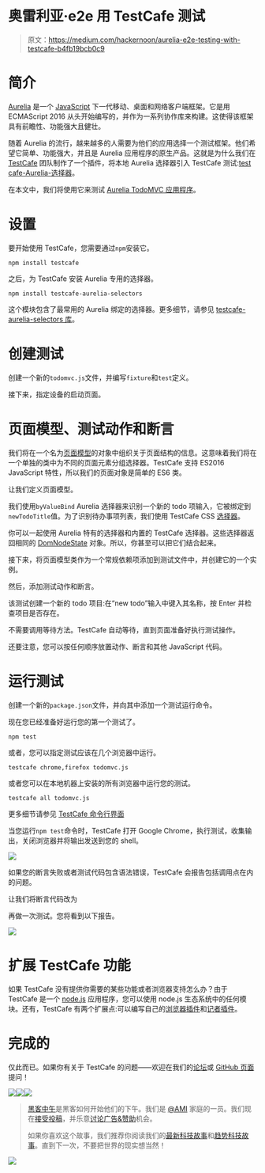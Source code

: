# 奥雷利亚·e2e 用 TestCafe 测试

> 原文：<https://medium.com/hackernoon/aurelia-e2e-testing-with-testcafe-b4fb19bcb0c9>

# **简介**

[Aurelia](http://aurelia.io/) 是一个 [JavaScript](https://hackernoon.com/tagged/javascript) 下一代移动、桌面和网络客户端框架。它是用 ECMAScript 2016 从头开始编写的，并作为一系列协作库来构建。这使得该框架具有前瞻性、功能强大且健壮。

随着 Aurelia 的流行，越来越多的人需要为他们的应用选择一个测试框架。他们希望它简单、功能强大，并且是 Aurelia 应用程序的原生产品。这就是为什么我们在 [TestCafe](https://github.com/devexpress/testcafe) 团队制作了一个插件，将本地 Aurelia 选择器引入 TestCafe 测试:[test cafe-Aurelia-选择器](https://github.com/miherlosev/testcafe-aurelia-selectors)。

在本文中，我们将使用它来测试 [Aurelia TodoMVC 应用程序](http://todomvc.com/examples/aurelia/)。

# 设置

要开始使用 TestCafe，您需要通过`npm`安装它。

```
npm install testcafe
```

之后，为 TestCafe 安装 Aurelia 专用的选择器。

```
npm install testcafe-aurelia-selectors
```

这个模块包含了最常用的 Aurelia 绑定的选择器。更多细节，请参见 [testcafe-aurelia-selectors 库](https://github.com/miherlosev/testcafe-aurelia-selectors)。

# 创建测试

创建一个新的`todomvc.js`文件，并编写`fixture`和`test`定义。

接下来，指定设备的启动页面。

# 页面模型、测试动作和断言

我们将在一个名为[页面模型](http://martinfowler.com/bliki/PageObject.html)的对象中组织关于页面结构的信息。这意味着我们将在一个单独的类中为不同的页面元素分组选择器。TestCafe 支持 ES2016 JavaScript 特性，所以我们的页面对象是简单的 ES6 类。

让我们定义页面模型。

我们使用`byValueBind` Aurelia 选择器来识别一个新的 todo 项输入，它被绑定到`newTodoTitle`值。为了识别待办事项列表，我们使用 TestCafe CSS [选择器](https://devexpress.github.io/testcafe/documentation/test-api/selecting-page-elements/selectors.html)。

你可以一起使用 Aurelia 特有的选择器和内置的 TestCafe 选择器。这些选择器返回相同的 [DomNodeState](https://devexpress.github.io/testcafe/documentation/test-api/selecting-page-elements/dom-node-state.html) 对象。所以，你甚至可以把它们结合起来。

接下来，将页面模型类作为一个常规依赖项添加到测试文件中，并创建它的一个实例。

然后，添加测试动作和断言。

该测试创建一个新的 todo 项目:在“new todo”输入中键入其名称，按 Enter 并检查项目是否存在。

不需要调用等待方法。TestCafe 自动等待，直到页面准备好执行测试操作。

还要注意，您可以按任何顺序放置动作、断言和其他 JavaScript 代码。

# 运行测试

创建一个新的`package.json`文件，并向其中添加一个测试运行命令。

现在您已经准备好运行您的第一个测试了。

```
npm test
```

或者，您可以指定测试应该在几个浏览器中运行。

```
testcafe chrome,firefox todomvc.js
```

或者您可以在本地机器上安装的所有浏览器中运行您的测试。

```
testcafe all todomvc.js
```

更多细节请参见 [TestCafe 命令行界面](https://devexpress.github.io/testcafe/documentation/using-testcafe/command-line-interface.html)

当您运行`npm test`命令时，TestCafe 打开 Google Chrome，执行测试，收集输出，关闭浏览器并将输出发送到您的 shell。

![](img/06e2566f2ba0b40785eb41677f1d61d3.png)

如果您的断言失败或者测试代码包含语法错误，TestCafe 会报告包括调用点在内的问题。

让我们将断言代码改为

再做一次测试。您将看到以下报告。

![](img/f9617d1b5ab76a95ded7d8b0e4cb0aa2.png)

# 扩展 TestCafe 功能

如果 TestCafe 没有提供你需要的某些功能或者浏览器支持怎么办？由于 TestCafe 是一个 [node.js](https://hackernoon.com/tagged/nodejs) 应用程序，您可以使用 node.js 生态系统中的任何模块。还有，TestCafe 有两个扩展点:可以编写自己的[浏览器插件](https://devexpress.github.io/testcafe/documentation/extending-testcafe/browser-provider-plugin/)和[记者插件](https://devexpress.github.io/testcafe/documentation/extending-testcafe/reporter-plugin/)。

# 完成的

仅此而已。如果你有关于 TestCafe 的问题——欢迎在我们的[论坛](https://testcafe-discuss.devexpress.com/)或 [GitHub 页面](https://github.com/DevExpress/testcafe)提问！

[![](img/50ef4044ecd4e250b5d50f368b775d38.png)](http://bit.ly/HackernoonFB)[![](img/979d9a46439d5aebbdcdca574e21dc81.png)](https://goo.gl/k7XYbx)[![](img/2930ba6bd2c12218fdbbf7e02c8746ff.png)](https://goo.gl/4ofytp)

> [黑客中午](http://bit.ly/Hackernoon)是黑客如何开始他们的下午。我们是 [@AMI](http://bit.ly/atAMIatAMI) 家庭的一员。我们现在[接受投稿](http://bit.ly/hackernoonsubmission)，并乐意[讨论广告&赞助](mailto:partners@amipublications.com)机会。
> 
> 如果你喜欢这个故事，我们推荐你阅读我们的[最新科技故事](http://bit.ly/hackernoonlatestt)和[趋势科技故事](https://hackernoon.com/trending)。直到下一次，不要把世界的现实想当然！

![](img/be0ca55ba73a573dce11effb2ee80d56.png)